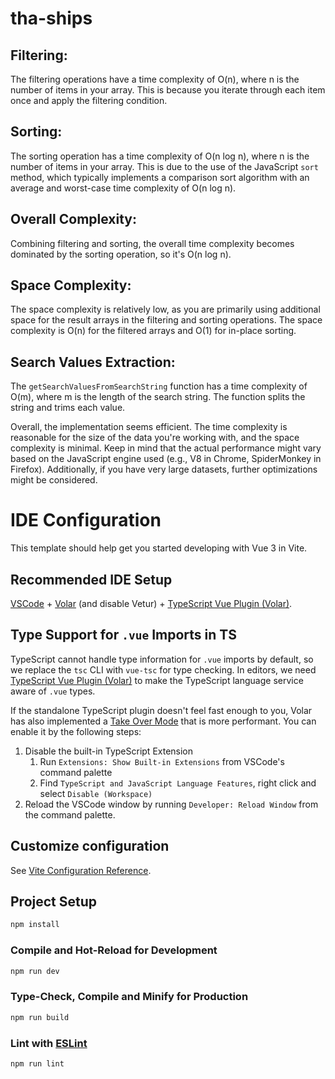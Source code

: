 # tha-ships

## Filtering:

The filtering operations have a time complexity of O(n), where n is the number of items in your array. This is because you iterate through each item once and apply the filtering condition.

## Sorting:

The sorting operation has a time complexity of O(n log n), where n is the number of items in your array. This is due to the use of the JavaScript `sort` method, which typically implements a comparison sort algorithm with an average and worst-case time complexity of O(n log n).

## Overall Complexity:

Combining filtering and sorting, the overall time complexity becomes dominated by the sorting operation, so it's O(n log n).

## Space Complexity:

The space complexity is relatively low, as you are primarily using additional space for the result arrays in the filtering and sorting operations. The space complexity is O(n) for the filtered arrays and O(1) for in-place sorting.

## Search Values Extraction:

The `getSearchValuesFromSearchString` function has a time complexity of O(m), where m is the length of the search string. The function splits the string and trims each value.

Overall, the implementation seems efficient. The time complexity is reasonable for the size of the data you're working with, and the space complexity is minimal. Keep in mind that the actual performance might vary based on the JavaScript engine used (e.g., V8 in Chrome, SpiderMonkey in Firefox). Additionally, if you have very large datasets, further optimizations might be considered.

# IDE Configuration

This template should help get you started developing with Vue 3 in Vite.

## Recommended IDE Setup

[VSCode](https://code.visualstudio.com/) + [Volar](https://marketplace.visualstudio.com/items?itemName=Vue.volar) (and disable Vetur) + [TypeScript Vue Plugin (Volar)](https://marketplace.visualstudio.com/items?itemName=Vue.vscode-typescript-vue-plugin).

## Type Support for `.vue` Imports in TS

TypeScript cannot handle type information for `.vue` imports by default, so we replace the `tsc` CLI with `vue-tsc` for type checking. In editors, we need [TypeScript Vue Plugin (Volar)](https://marketplace.visualstudio.com/items?itemName=Vue.vscode-typescript-vue-plugin) to make the TypeScript language service aware of `.vue` types.

If the standalone TypeScript plugin doesn't feel fast enough to you, Volar has also implemented a [Take Over Mode](https://github.com/johnsoncodehk/volar/discussions/471#discussioncomment-1361669) that is more performant. You can enable it by the following steps:

1. Disable the built-in TypeScript Extension
    1. Run `Extensions: Show Built-in Extensions` from VSCode's command palette
    2. Find `TypeScript and JavaScript Language Features`, right click and select `Disable (Workspace)`
2. Reload the VSCode window by running `Developer: Reload Window` from the command palette.

## Customize configuration

See [Vite Configuration Reference](https://vitejs.dev/config/).

## Project Setup

```sh
npm install
```

### Compile and Hot-Reload for Development

```sh
npm run dev
```

### Type-Check, Compile and Minify for Production

```sh
npm run build
```

### Lint with [ESLint](https://eslint.org/)

```sh
npm run lint
```
